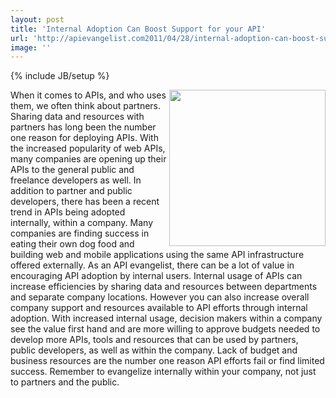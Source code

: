 ```yaml
---
layout: post
title: 'Internal Adoption Can Boost Support for your API'
url: 'http://apievangelist.com2011/04/28/internal-adoption-can-boost-support-for-your-api/'
image: ''
---
```

{% include JB/setup %}
<img src="http://kinlane-productions.s3.amazonaws.com/api-evangelist/internal-business-users.jpg"  width="250" align="right" />When it comes to APIs, and who uses them, we often think about partners. Sharing data and resources with partners has long been the number one reason for deploying APIs.
With the increased popularity of web APIs, many companies are opening up their APIs to the general public and freelance developers as well.
In addition to partner and public developers, there has been a recent trend in APIs being adopted internally, within a company. Many companies are finding success in eating their own dog food and building web and mobile applications using the same API infrastructure offered externally.
As an API evangelist, there can be a lot of value in encouraging API adoption by internal users.
Internal usage of APIs can increase efficiencies by sharing data and resources between departments and separate company locations.
However you can also increase overall company support and resources available to API efforts through internal adoption.
With increased internal usage, decision makers within a company see the value first hand and are more willing to approve budgets needed to develop more APIs, tools and resources that can be used by partners, public developers, as well as within the company.
Lack of budget and business resources are the number one reason API efforts fail or find limited success.
Remember to evangelize internally within your company, not just to partners and the public.
